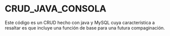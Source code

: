 # CRUD_JAVA_CONSOLA
Este código es un CRUD hecho con java y MySQL cuya característica a resaltar es que incluye una función de base para una futura compaginación.  
